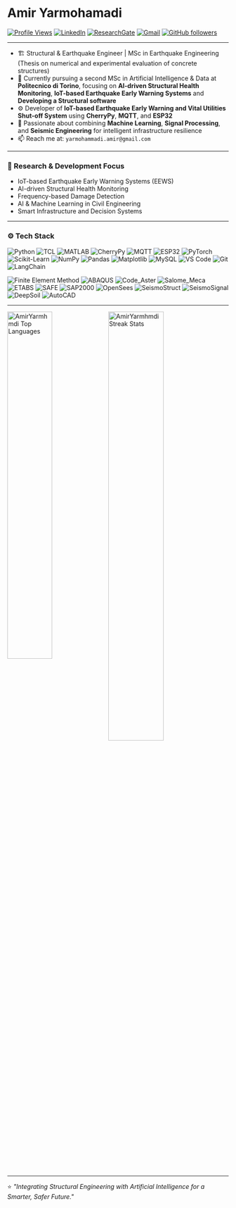 # Amir Yarmohamadi

[![Profile Views](https://hits.seeyoufarm.com/api/count/incr/badge.svg?url=https%3A%2F%2Fgithub.com%2FAmirYarmhmdi&count_bg=%2379C83D&title_bg=%23555555&icon=&icon_color=%23E7E7E7&title=Profile+Views&edge_flat=false)](https://hits.seeyoufarm.com)
[![LinkedIn](https://img.shields.io/badge/-LinkedIn-blue?style=flat&logo=Linkedin&logoColor=white)](https://www.linkedin.com/in/amir-yarmohamadi/)
[![ResearchGate](https://img.shields.io/badge/-ResearchGate-00CCBB?style=flat&logo=ResearchGate&logoColor=white)](https://www.researchgate.net/profile/Amir-Yarmohamadi)
[![Gmail](https://img.shields.io/badge/-Gmail-c14438?style=flat&logo=Gmail&logoColor=white)](mailto:yarmohammadi.amir@gmail.com)
[![GitHub followers](https://img.shields.io/github/followers/AmirYarmhmdi?label=Follow&style=social)](https://github.com/AmirYarmhmdi)

---

- 🏗️ Structural & Earthquake Engineer | MSc in Earthquake Engineering (Thesis on numerical and experimental evaluation of concrete structures)  
- 🤖 Currently pursuing a second MSc in Artificial Intelligence & Data at **Politecnico di Torino**, focusing on **AI-driven Structural Health Monitoring**, **IoT-based Earthquake Early Warning Systems** and **Developing a Structural software**
- ⚙️ Developer of **IoT-based Earthquake Early Warning and Vital Utilities Shut-off System** using **CherryPy**, **MQTT**, and **ESP32**  
- 🧠 Passionate about combining **Machine Learning**, **Signal Processing**, and **Seismic Engineering** for intelligent infrastructure resilience  
- 📫 Reach me at: `yarmohammadi.amir@gmail.com`

---

### 🧩 Research & Development Focus

- IoT-based Earthquake Early Warning Systems (EEWS)  
- AI-driven Structural Health Monitoring  
- Frequency-based Damage Detection  
- AI & Machine Learning in Civil Engineering  
- Smart Infrastructure and Decision Systems  

---

### ⚙️ Tech Stack

![Python](https://img.shields.io/badge/-Python-05122A?style=flat-square&logo=Python)
![TCL](https://img.shields.io/badge/-TCL-05122A?style=flat-square)
![MATLAB](https://img.shields.io/badge/-MATLAB-05122A?style=flat-square&logo=Mathworks)
![CherryPy](https://img.shields.io/badge/-CherryPy-05122A?style=flat-square&logo=Python)
![MQTT](https://img.shields.io/badge/-MQTT-05122A?style=flat-square&logo=Eclipse-Mosquitto)
![ESP32](https://img.shields.io/badge/-ESP32-05122A?style=flat-square&logo=espressif)
![PyTorch](https://img.shields.io/badge/-PyTorch-05122A?style=flat-square&logo=PyTorch)
![Scikit-Learn](https://img.shields.io/badge/-Scikit%20Learn-05122A?style=flat-square&logo=Scikit-Learn)
![NumPy](https://img.shields.io/badge/-NumPy-05122A?style=flat-square&logo=NumPy)
![Pandas](https://img.shields.io/badge/-Pandas-05122A?style=flat-square&logo=Pandas)
![Matplotlib](https://img.shields.io/badge/-Matplotlib-05122A?style=flat-square&logo=Matplotlib)
![MySQL](https://img.shields.io/badge/-MySQL-05122A?style=flat-square&logo=MySQL)
![VS Code](https://img.shields.io/badge/-Visual%20Studio%20Code-05122A?style=flat-square&logo=Visual-Studio-Code)
![Git](https://img.shields.io/badge/-Git-05122A?style=flat-square&logo=git)
![LangChain](https://img.shields.io/badge/-LangChain-05122A?style=flat-square&logo=Chainlink&logoColor=00BFFF)

![Finite Element Method](https://img.shields.io/badge/-Finite%20Element%20Method-05122A?style=flat-square&logo=python&logoColor=3776AB)
![ABAQUS](https://img.shields.io/badge/-ABAQUS-05122A?style=flat-square)
![Code_Aster](https://img.shields.io/badge/-Code_Aster-05122A?style=flat-square&logo=linux&logoColor=F5DD28)
![Salome_Meca](https://img.shields.io/badge/-Salome--Meca-05122A?style=flat-square&logo=ubuntu&logoColor=E95420)
![ETABS](https://img.shields.io/badge/-ETABS-05122A?style=flat-square)
![SAFE](https://img.shields.io/badge/-SAFE-05122A?style=flat-square)
![SAP2000](https://img.shields.io/badge/-SAP2000-05122A?style=flat-square)
![OpenSees](https://img.shields.io/badge/-OpenSees-05122A?style=flat-square)
![SeismoStruct](https://img.shields.io/badge/-SeismoStruct-05122A?style=flat-square)
![SeismoSignal](https://img.shields.io/badge/-SeismoSignal-05122A?style=flat-square)
![DeepSoil](https://img.shields.io/badge/-DeepSoil-05122A?style=flat-square)
![AutoCAD](https://img.shields.io/badge/-AutoCAD-05122A?style=flat-square&logo=autodesk)

---

<div>
  <img width="45%" align="left" src="https://github-readme-stats.vercel.app/api/top-langs/?username=AmirYarmhmdi&layout=compact&hide=Jupyter%20Notebook" alt="AmirYarmhmdi Top Languages" />
  <img width="50%" src="https://github-readme-streak-stats.herokuapp.com/?user=AmirYarmhmdi&" alt="AmirYarmhmdi Streak Stats" />
</div>

---

⭐️ *"Integrating Structural Engineering with Artificial Intelligence for a Smarter, Safer Future."*
